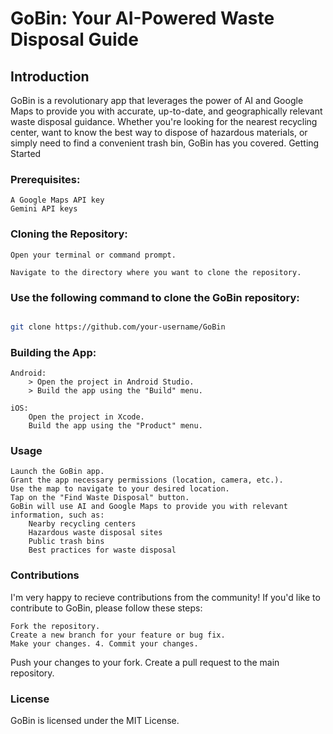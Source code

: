 # GoBin: Your AI-Powered Waste Disposal Guide

## Introduction

GoBin is a revolutionary app that leverages the power of AI and Google Maps to provide you with accurate, up-to-date, and geographically relevant waste disposal guidance. Whether you're looking for the nearest recycling center, want to know the best way to dispose of hazardous materials, or simply need to find a convenient trash bin, GoBin has you covered.
Getting Started

### Prerequisites:

    A Google Maps API key
    Gemini API keys

### Cloning the Repository:

    Open your terminal or command prompt.

    Navigate to the directory where you want to clone the repository.   

### Use the following command to clone the GoBin repository:
```Bash

git clone https://github.com/your-username/GoBin

```


### Building the App:

    Android:
        > Open the project in Android Studio.
        > Build the app using the "Build" menu.

    iOS:
        Open the project in Xcode.
        Build the app using the "Product" menu.

### Usage

    Launch the GoBin app.
    Grant the app necessary permissions (location, camera, etc.).
    Use the map to navigate to your desired location.
    Tap on the "Find Waste Disposal" button.
    GoBin will use AI and Google Maps to provide you with relevant information, such as:
        Nearby recycling centers
        Hazardous waste disposal sites
        Public trash bins
        Best practices for waste disposal

### Contributions

I'm very happy to recieve contributions from the community! If you'd like to contribute to GoBin, please follow these steps:

    Fork the repository.
    Create a new branch for your feature or bug fix.
    Make your changes. 4. Commit your changes.   

Push your changes to your fork.
Create a pull request to the main repository.  

### License

GoBin is licensed under the MIT License.